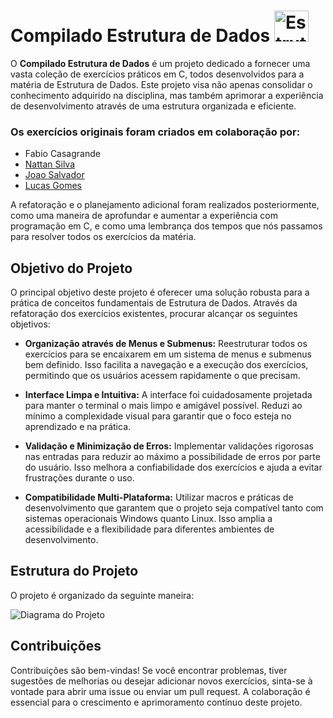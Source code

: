 # Compilado Estrutura de Dados <img src="https://github.com/user-attachments/assets/cc062487-004d-416a-b423-08a8e0bc6249" alt="Estrutura de dados logo" width="55" height="50">

O **Compilado Estrutura de Dados** é um projeto dedicado a fornecer uma vasta coleção de exercícios práticos em C, todos desenvolvidos para a matéria de Estrutura de Dados. Este projeto visa não apenas consolidar o conhecimento adquirido na disciplina, mas também aprimorar a experiência de desenvolvimento através de uma estrutura organizada e eficiente.

### Os exercícios originais foram criados em colaboração por:

- Fabio Casagrande
- [Nattan Silva](https://github.com/EthanHueh)
- [Joao Salvador](https://github.com/joao72neto)
- [Lucas Gomes](https://github.com/JoesvaldoLover)

A refatoração e o planejamento adicional foram realizados posteriormente, como uma maneira de aprofundar e aumentar a experiência com programação em C, e como uma lembrança dos tempos que nós passamos para resolver todos os exercícios da matéria.

## Objetivo do Projeto

O principal objetivo deste projeto é oferecer uma solução robusta para a prática de conceitos fundamentais de Estrutura de Dados. Através da refatoração dos exercícios existentes, procurar alcançar os seguintes objetivos:

- **Organização através de Menus e Submenus:** Reestruturar todos os exercícios para se encaixarem em um sistema de menus e submenus bem definido. Isso facilita a navegação e a execução dos exercícios, permitindo que os usuários acessem rapidamente o que precisam.

- **Interface Limpa e Intuitiva:** A interface foi cuidadosamente projetada para manter o terminal o mais limpo e amigável possível. Reduzi ao mínimo a complexidade visual para garantir que o foco esteja no aprendizado e na prática.

- **Validação e Minimização de Erros:** Implementar validações rigorosas nas entradas para reduzir ao máximo a possibilidade de erros por parte do usuário. Isso melhora a confiabilidade dos exercícios e ajuda a evitar frustrações durante o uso.

- **Compatibilidade Multi-Plataforma:** Utilizar macros e práticas de desenvolvimento que garantem que o projeto seja compatível tanto com sistemas operacionais Windows quanto Linux. Isso amplia a acessibilidade e a flexibilidade para diferentes ambientes de desenvolvimento.


## Estrutura do Projeto

O projeto é organizado da seguinte maneira:

![Diagrama do Projeto](https://github.com/user-attachments/assets/9dbaf3bf-f5fa-460e-adae-9ac731ee492d)


## Contribuições

Contribuições são bem-vindas! Se você encontrar problemas, tiver sugestões de melhorias ou desejar adicionar novos exercícios, sinta-se à vontade para abrir uma issue ou enviar um pull request. A colaboração é essencial para o crescimento e aprimoramento contínuo deste projeto.

